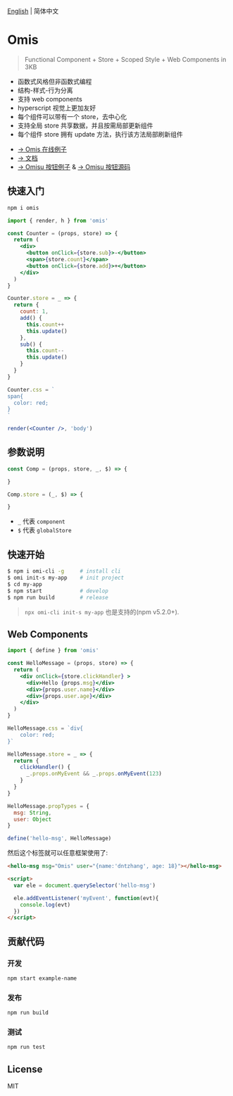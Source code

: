 [English](./README.md) | 简体中文 

# Omis

> Functional Component + Store + Scoped Style + Web Components in 3KB

* 函数式风格但非函数式编程 
* 结构-样式-行为分离
* 支持 web components
* hyperscript 视觉上更加友好
* 每个组件可以带有一个 store，去中心化
* 支持全局 store 共享数据，并且按需局部更新组件
* 每个组件 store 拥有 update 方法，执行该方法局部刷新组件

- [→ Omis 在线例子](https://codepen.io/collection/XjLaRo/)
- [→ 文档](https://tencent.github.io/omi/site/omis/cn.html)
- [→ Omisu 按钮例子](https://codepen.io/dntzhang-the-typescripter/pen/eqJNyy) & [→ Omisu 按钮源码](https://github.com/Tencent/omi/blob/master/packages/omisu/src/button/index.tsx#L8-L31)

## 快速入门

```bash
npm i omis
```

```jsx
import { render, h } from 'omis'

const Counter = (props, store) => {
  return (
    <div>
      <button onClick={store.sub}>-</button>
      <span>{store.count}</span>
      <button onClick={store.add}>+</button>
    </div>
  )
}

Counter.store = _ => {
  return {
    count: 1,
    add() {
      this.count++
      this.update()
    },
    sub() {
      this.count--
      this.update()
    }
  }
}

Counter.css = `
span{
  color: red;
}
`

render(<Counter />, 'body')
```

## 参数说明

```jsx
const Comp = (props, store, _, $) => {

}

Comp.store = (_, $) => {

}
```

* `_` 代表 `component`
* `$` 代表 `globalStore`

## 快速开始

```bash
$ npm i omi-cli -g     # install cli
$ omi init-s my-app    # init project
$ cd my-app            
$ npm start            # develop
$ npm run build        # release
```

> `npx omi-cli init-s my-app` 也是支持的(npm v5.2.0+).

## Web Components

```jsx
import { define } from 'omis'

const HelloMessage = (props, store) => {
  return (
    <div onClick={store.clickHandler} >
      <div>Hello {props.msg}</div>
      <div>{props.user.name}</div>
      <div>{props.user.age}</div>
    </div>
  )
}

HelloMessage.css = `div{
	color: red;
}`

HelloMessage.store = _ => {
  return {
    clickHandler() {
      _.props.onMyEvent && _.props.onMyEvent(123)
    }
  }
}

HelloMessage.propTypes = {
  msg: String,
  user: Object
}

define('hello-msg', HelloMessage)
```

然后这个标签就可以任意框架使用了:

```html
<hello-msg msg="Omis" user="{name:'dntzhang', age: 18}"></hello-msg>

<script>
  var ele = document.querySelector('hello-msg')

  ele.addEventListener('myEvent', function(evt){
    console.log(evt)
  })
</script>
```

## 贡献代码

### 开发

``` bash
npm start example-name
```

### 发布

``` bash
npm run build
```

### 测试

``` bash
npm run test
```

## License

MIT 
